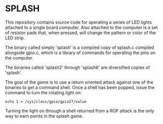 # SPLASH

This repository contains source code for operating a series of LED lights attached to a single board computer. Also attached to the computer is a set of resistor pads that, when pressed, will change the pattern or color of the LED strip. 

The binary called simply 'splash' is a compiled copy of splash.c compiled alongside gpio.c, which is a library of commands for operating the pins on the computer.

The binaries called 'splash2' through 'splash6' are diversified copies of 'splash'.

The goal of the game is to use a return oriented attack against one of the binaries to get a command shell. Once a shell has been popped, issue the command to turn the rotating light on:
```
echo 1 > /sys/class/gpio/gpio27/value
```
Turning the light on through a shell returned from a ROP attack is the only way to earn points in the splash game. 
